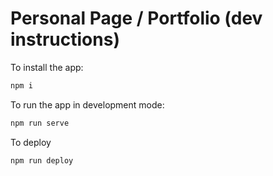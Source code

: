 # Personal Page / Portfolio (dev instructions)

To install the app:

```sh
npm i
```

To run the app in development mode:

```sh
npm run serve
```

To deploy
```sh
npm run deploy
```